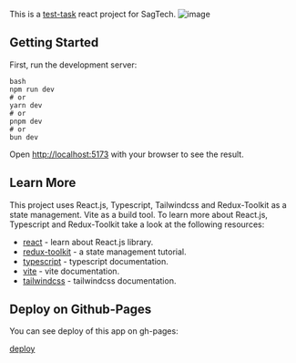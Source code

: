 This is a [test-task](https://docs.google.com/document/d/1_lYPpnbwtv4Pl3UYwqxCZ5-gsmTNJgHV4BkhjmRmVhA/edit?tab=t.0#heading=h.oa7zfndmhr5l) react project for SagTech.
![image](https://github.com/user-attachments/assets/bc82525f-1736-4c46-a498-ac5bf5f23058)

## Getting Started

First, run the development server:

```
bash
npm run dev
# or
yarn dev
# or
pnpm dev
# or
bun dev
```

Open [http://localhost:5173](http://localhost:5173) with your browser to see the result.

## Learn More

This project uses React.js, Typescript, Tailwindcss and Redux-Toolkit as a state management. Vite as a build tool.
To learn more about React.js, Typescript and Redux-Toolkit take a look at the following resources:

- [react](https://react.dev/) - learn about React.js library.
- [redux-toolkit](https://redux-toolkit.js.org/) - a state management tutorial.
- [typescript](https://www.typescriptlang.org/docs/) - typescript documentation.
- [vite](https://vite.dev/) - vite documentation.
- [tailwindcss](https://tailwindcss.com) - tailwindcss documentation.

## Deploy on Github-Pages

You can see deploy of this app on gh-pages:

[deploy](https://sk85web.github.io/pokedex/)
